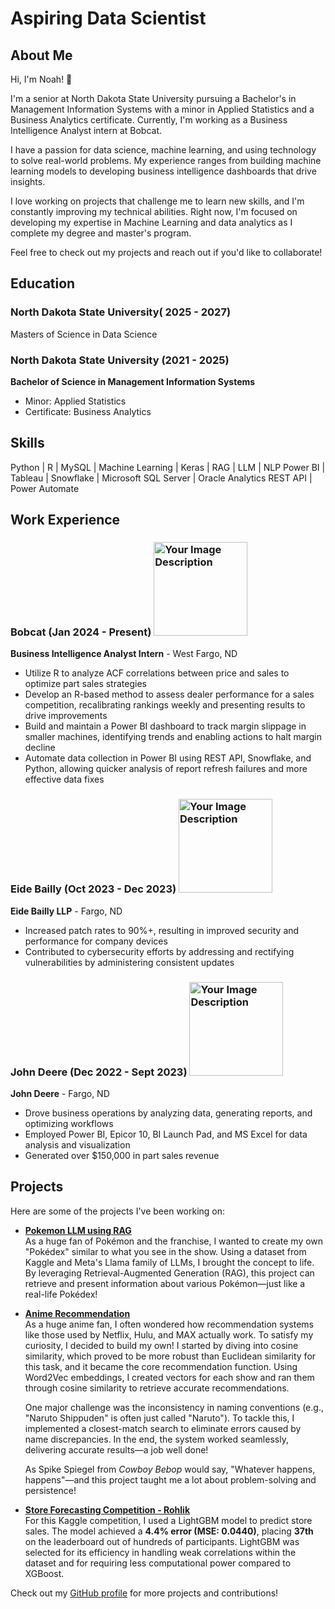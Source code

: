 # Aspiring Data Scientist 
## About Me

Hi, I'm Noah! 👋

I'm a senior at North Dakota State University pursuing a Bachelor's in Management Information Systems with a minor in Applied Statistics and a Business Analytics certificate. Currently, I'm working as a Business Intelligence Analyst intern at Bobcat.

I have a passion for data science, machine learning, and using technology to solve real-world problems. My experience ranges from building machine learning models to developing business intelligence dashboards that drive insights.

I love working on projects that challenge me to learn new skills, and I'm constantly improving my technical abilities. Right now, I'm focused on developing my expertise in Machine Learning and data analytics as I complete my degree and master's program.

Feel free to check out my projects and reach out if you'd like to collaborate!

## Education

### North Dakota State University( 2025 - 2027) 
Masters of Science in Data Science 

### North Dakota State University (2021 - 2025)
**Bachelor of Science in Management Information Systems**  
- Minor: Applied Statistics  
- Certificate: Business Analytics


## Skills 
Python | R | MySQL | Machine Learning | Keras | RAG | LLM | NLP 
Power BI | Tableau | Snowflake | Microsoft SQL Server | Oracle Analytics
REST API | Power Automate

## Work Experience 

### Bobcat (Jan 2024 - Present) <img src="https://yt3.ggpht.com/a/AGF-l79kHVPgJKSYCjRa36SSkMDcRsRnP7pwuI5xWQ=s900-c-k-c0xffffffff-no-rj-mo" alt="Your Image Description" width="150"/> 
**Business Intelligence Analyst Intern** - West Fargo, ND
- Utilize R to analyze ACF correlations between price and sales to optimize part sales strategies
- Develop an R-based method to assess dealer performance for a sales competition, recalibrating rankings weekly and presenting results to drive improvements
- Build and maintain a Power BI dashboard to track margin slippage in smaller machines, identifying trends and enabling actions to halt margin decline
- Automate data collection in Power BI using REST API, Snowflake, and Python, allowing quicker analysis of report refresh failures and more effective data fixes
 
### Eide Bailly (Oct 2023 - Dec 2023) <img src="https://th.bing.com/th/id/OIP.7EbIYdnWeTVqC-xRODEzYwHaHa?rs=1&pid=ImgDetMain" alt="Your Image Description" width="150"/>
**Eide Bailly LLP** - Fargo, ND
- Increased patch rates to 90%+, resulting in improved security and performance for company devices
- Contributed to cybersecurity efforts by addressing and rectifying vulnerabilities by administering consistent updates

 
### John Deere (Dec 2022 - Sept 2023) <img src="https://brandlogos.net/wp-content/uploads/2021/10/john-deere-logo-symbol-vector.png" alt="Your Image Description" width="150"/>
**John Deere** - Fargo, ND
- Drove business operations by analyzing data, generating reports, and optimizing workflows
- Employed Power BI, Epicor 10, BI Launch Pad, and MS Excel for data analysis and visualization
- Generated over $150,000 in part sales revenue

## Projects

Here are some of the projects I've been working on:

- **[Pokemon LLM using RAG](https://github.com/noahny87/Pokemon-Chat-Bot-using-RAG)**  
  As a huge fan of Pokémon and the franchise, I wanted to create my own "Pokédex" similar to what you see in the show. Using a dataset from Kaggle and Meta's Llama family of LLMs, I brought the concept to life. By leveraging Retrieval-Augmented Generation (RAG), this project can retrieve and present information about various Pokémon—just like a real-life Pokédex!

- **[Anime Recommendation](https://github.com/noahny87/Anime-Recommendation)**  
  As a huge anime fan, I often wondered how recommendation systems like those used by Netflix, Hulu, and MAX actually work. To satisfy my curiosity, I decided to build my own! I started by diving into cosine similarity, which proved to be more robust than Euclidean similarity for this task, and it became the core recommendation function. Using Word2Vec embeddings, I created vectors for each show and ran them through cosine similarity to retrieve accurate recommendations.

  One major challenge was the inconsistency in naming conventions (e.g., "Naruto Shippuden" is often just called "Naruto"). To tackle this, I implemented a closest-match search to eliminate errors caused by name discrepancies. In the end, the system worked seamlessly, delivering accurate results—a job well done!

  As Spike Spiegel from *Cowboy Bebop* would say, "Whatever happens, happens"—and this project taught me a lot about problem-solving and persistence!


- **[Store Forecasting Competition - Rohlik](https://github.com/noahny87/Projects-Competition)**  
For this Kaggle competition, I used a LightGBM model to predict store sales. The model achieved a **4.4% error (MSE: 0.0440)**, placing **37th** on the leaderboard out of hundreds of participants. LightGBM was selected for its efficiency in handling weak correlations within the dataset and for requiring less computational power compared to XGBoost.

Check out my [GitHub profile](https://github.com/noahny87) for more projects and contributions!
